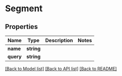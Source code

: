 # Segment

## Properties
Name | Type | Description | Notes
------------ | ------------- | ------------- | -------------
**name** | **string** |  | 
**query** | **string** |  | 

[[Back to Model list]](../../README.md#documentation-for-models) [[Back to API list]](../../README.md#documentation-for-api-endpoints) [[Back to README]](../../README.md)

